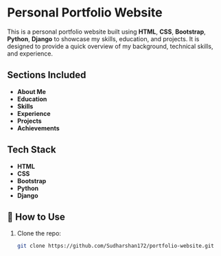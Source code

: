 # Personal Portfolio Website

This is a personal portfolio website built using **HTML**, **CSS**, **Bootstrap**, **Python**, **Django** to showcase my skills, education, and projects. It is designed to provide a quick overview of my background, technical skills, and experience.

## Sections Included

- **About Me**
- **Education**
- **Skills**
- **Experience**
- **Projects**
- **Achievements**

## Tech Stack
- **HTML**
- **CSS**
- **Bootstrap**
- **Python**
- **Django**

## 🚀 How to Use

1. Clone the repo:
   ```bash
   git clone https://github.com/Sudharshan172/portfolio-website.git

